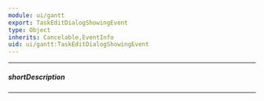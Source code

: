 ```yaml
---
module: ui/gantt
export: TaskEditDialogShowingEvent
type: Object
inherits: Cancelable,EventInfo
uid: ui/gantt:TaskEditDialogShowingEvent
---
```

---
##### shortDescription
<!-- Description goes here -->

---
<!-- Description goes here -->